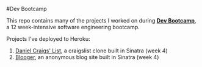 #Dev Bootcamp

This repo contains many of the projects I worked on during <a href="http://www.devbootcamp.com"><b>Dev Bootcamp</b></a>, a 12 week-intensive software engineering bootcamp.

Projects I've deployed to Heroku:

1. <a href="danielcraigslist.herokuapp.com">Daniel Craigs' List</a>, a craigslist clone built in Sinatra (week 4)
2. <a href="http://bloogerblog.herokuapp.com/">Blooger</a>, an anonymous blog site built in Sinatra (week 4)



